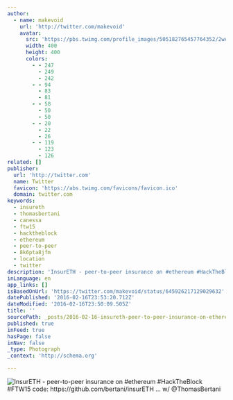 ```yaml
---
author:
  - name: makevoid
    url: 'http://twitter.com/makevoid'
    avatar:
      src: 'https://pbs.twimg.com/profile_images/505182765457764352/2wAnUl4N_400x400.jpeg'
      width: 400
      height: 400
      colors:
        - - 247
          - 249
          - 242
        - - 94
          - 83
          - 81
        - - 58
          - 50
          - 50
        - - 20
          - 22
          - 26
        - - 119
          - 123
          - 126
related: []
publisher:
  url: 'http://twitter.com'
  name: Twitter
  favicon: 'https://abs.twimg.com/favicons/favicon.ico'
  domain: twitter.com
keywords:
  - insureth
  - thomasbertani
  - canessa
  - ftw15
  - hacktheblock
  - ethereum
  - peer-to-peer
  - 8k6pta8jfm
  - location
  - twitter
description: 'InsurETH - peer-to-peer insurance on #ethereum #HackTheBlock #FTW15 code: https://github.com/bertani/insurETH ... w/ @ThomasBertani'
inLanguage: en
app_links: []
isBasedOnUrl: 'https://twitter.com/makevoid/status/645926217129029632'
datePublished: '2016-02-16T23:53:20.712Z'
dateModified: '2016-02-16T23:50:09.505Z'
title: ''
sourcePath: _posts/2016-02-16-insureth-peer-to-peer-insurance-on-ethereum-hacktheblock.md
published: true
inFeed: true
hasPage: false
inNav: false
_type: Photograph
_context: 'http://schema.org'

---
```

![InsurETH - peer-to-peer insurance on &num;ethereum &num;HackTheBlock &num;FTW15 code&colon; https&colon;&sol;&sol;github&period;com&sol;bertani&sol;insurETH &period;&period;&period; w&sol; &commat;ThomasBertani](https://pbs.twimg.com/media/CPbKeBRWgAAAhTT.jpg:large)